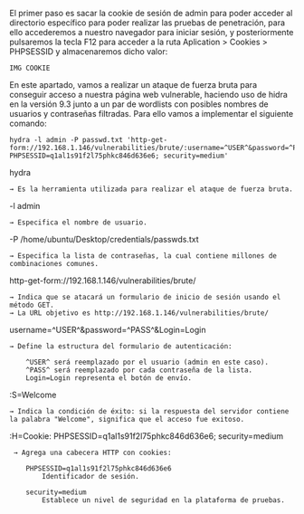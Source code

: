 El primer paso es sacar la cookie de sesión de admin para poder acceder al directorio específico para poder realizar las pruebas de penetración, para ello accederemos a nuestro navegador para iniciar sesión, y posteriormente pulsaremos la tecla F12 para acceder a la ruta Aplication > Cookies > PHPSESSID y almacenaremos dicho valor:

    IMG COOKIE

En este apartado, vamos a realizar un ataque de fuerza bruta para conseguir acceso a nuestra página web vulnerable, haciendo uso de hidra en la versión 9.3 junto a un par de wordlists con posibles nombres de usuarios y contraseñas filtradas. Para ello vamos a implementar el siguiente comando:


    hydra -l admin -P passwd.txt 'http-get-form://192.168.1.146/vulnerabilities/brute/:username=^USER^&password=^PASS^&Login=Login:S=Welcome:H=Cookie\: PHPSESSID=q1al1s91f2l75phkc846d636e6; security=medium'


hydra
    
    → Es la herramienta utilizada para realizar el ataque de fuerza bruta.

-l admin
    
    → Especifica el nombre de usuario.

-P /home/ubuntu/Desktop/credentials/passwds.txt
    
    → Especifica la lista de contraseñas, la cual contiene millones de combinaciones comunes.

http-get-form://192.168.1.146/vulnerabilities/brute/

    → Indica que se atacará un formulario de inicio de sesión usando el método GET.
    → La URL objetivo es http://192.168.1.146/vulnerabilities/brute/ 

username=^USER^&password=^PASS^&Login=Login
    
    → Define la estructura del formulario de autenticación:

        ^USER^ será reemplazado por el usuario (admin en este caso).
        ^PASS^ será reemplazado por cada contraseña de la lista.
        Login=Login representa el botón de envío.

:S=Welcome
    
    → Indica la condición de éxito: si la respuesta del servidor contiene la palabra "Welcome", significa que el acceso fue exitoso.

:H=Cookie\: PHPSESSID=q1al1s91f2l75phkc846d636e6; security=medium
   
     → Agrega una cabecera HTTP con cookies:

        PHPSESSID=q1al1s91f2l75phkc846d636e6 
            Identificador de sesión.
    
        security=medium 
            Establece un nivel de seguridad en la plataforma de pruebas.




